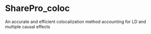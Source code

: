 # SharePro_coloc
An accurate and efficient colocalization method accounting for LD and multiple causal effects
